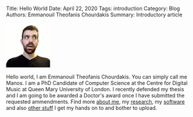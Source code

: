 Title: Hello World
Date: April 22, 2020
Tags: introduction
Category: Blog
Authors: Emmanouil Theofanis Chourdakis
Summary: Introductory article


![This is a photo of me]({filename}../../../img/avatar.png)

Hello world, I am Emmanouil Theofanis Chourdakis. You can simply call me Manos. I am a PhD Candidate of Computer Science at the Centre for Digital Music at Queen Mary University of London. I recently defended my thesis and I am going to be awarded a Doctor's award once I have submitted the requested ammendments. Find more [about me]({filename}/pages/about.md), my [research]({filename}/pages/research.md), my [software]({filename}/pages/software.md) and also [other stuff]({filename}/pages/other.md) I get my hands on to and bother to upload. 